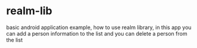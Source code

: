 # realm-lib
basic android application example, how to use realm library, 
in this app you can add a person information to the list and you can delete a person from the list 
